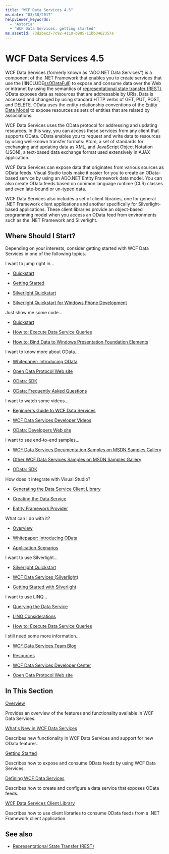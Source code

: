 ```yaml
---
title: "WCF Data Services 4.5"
ms.date: "03/30/2017"
helpviewer_keywords:
  - "Astoria"
  - "WCF Data Services, getting started"
ms.assetid: 73d2bec3-7c92-4110-b905-11bb0462357a
---
```

# WCF Data Services 4.5

WCF Data Services (formerly known as "ADO.NET Data Services") is a component of the .NET Framework that enables you to create services that use the [!INCLUDE[ssODataFull](../../../../includes/ssodatafull-md.md)] to expose and consume data over the Web or intranet by using the semantics of [representational state transfer (REST)](https://go.microsoft.com/fwlink/?LinkId=113919). OData exposes data as resources that are addressable by URIs. Data is accessed and changed by using standard HTTP verbs of GET, PUT, POST, and DELETE. OData uses the entity-relationship conventions of the [Entity Data Model](../../../../docs/framework/data/adonet/entity-data-model.md) to expose resources as sets of entities that are related by associations.

WCF Data Services uses the OData protocol for addressing and updating resources. In this way, you can access these services from any client that supports OData. OData enables you to request and write data to resources by using well-known transfer formats: Atom, a set of standards for exchanging and updating data as XML, and JavaScript Object Notation (JSON), a text-based data exchange format used extensively in AJAX application.

WCF Data Services can expose data that originates from various sources as OData feeds. Visual Studio tools make it easier for you to create an OData-based service by using an ADO.NET Entity Framework data model. You can also create OData feeds based on common language runtime (CLR) classes and even late-bound or un-typed data.

WCF Data Services also includes a set of client libraries, one for general .NET Framework client applications and another specifically for Silverlight-based applications. These client libraries provide an object-based programming model when you access an OData feed from environments such as the .NET Framework and Silverlight.

## Where Should I Start?

Depending on your interests, consider getting started with WCF Data Services in one of the following topics.

I want to jump right in...

-   [Quickstart](../../../../docs/framework/data/wcf/quickstart-wcf-data-services.md)

-   [Getting Started](../../../../docs/framework/data/wcf/getting-started-with-wcf-data-services.md)

-   [Silverlight Quickstart](https://go.microsoft.com/fwlink/?LinkID=192782)

-   [Silverlight Quickstart for Windows Phone Development](https://go.microsoft.com/fwlink/?LinkID=214535)

Just show me some code...

-   [Quickstart](../../../../docs/framework/data/wcf/quickstart-wcf-data-services.md)

-   [How to: Execute Data Service Queries](../../../../docs/framework/data/wcf/how-to-execute-data-service-queries-wcf-data-services.md)

-   [How to: Bind Data to Windows Presentation Foundation Elements](../../../../docs/framework/data/wcf/bind-data-to-wpf-elements-wcf-data-services.md)

I want to know more about OData...

 -   [Whitepaper: Introducing OData](https://go.microsoft.com/fwlink/?LinkId=220867)

-   [Open Data Protocol Web site](https://go.microsoft.com/fwlink/?LinkID=184554)

-   [OData: SDK](https://go.microsoft.com/fwlink/?LinkID=185248)

-   [OData: Frequently Asked Questions](https://go.microsoft.com/fwlink/?LinkId=185867)

I want to watch some videos...

-   [Beginner's Guide to WCF Data Services](https://go.microsoft.com/fwlink/?LinkId=220864)

-   [WCF Data Services Developer Videos](https://go.microsoft.com/fwlink/?LinkId=220861)

-   [OData: Developers Web site](https://go.microsoft.com/fwlink/?LinkId=185866)

I want to see end-to-end samples...

-   [WCF Data Services Documentation Samples on MSDN Samples Gallery](https://go.microsoft.com/fwlink/?LinkID=220865)

-   [Other WCF Data Services Samples on MSDN Samples Gallery](https://go.microsoft.com/fwlink/?LinkId=220866)

-   [OData: SDK](https://go.microsoft.com/fwlink/?LinkID=185248)

How does it integrate with Visual Studio?

-   [Generating the Data Service Client Library](../../../../docs/framework/data/wcf/generating-the-data-service-client-library-wcf-data-services.md)

-   [Creating the Data Service](../../../../docs/framework/data/wcf/creating-the-data-service.md)

-   [Entity Framework Provider](../../../../docs/framework/data/wcf/entity-framework-provider-wcf-data-services.md)

What can I do with it?

-   [Overview](../../../../docs/framework/data/wcf/wcf-data-services-overview.md)

-   [Whitepaper: Introducing OData](https://go.microsoft.com/fwlink/?LinkId=220867)

-   [Application Scenarios](../../../../docs/framework/data/wcf/application-scenarios-wcf-data-services.md)

I want to use Silverlight...

-   [Silverlight Quickstart](https://go.microsoft.com/fwlink/?LinkID=192782)

-   [WCF Data Services (Silverlight)](https://go.microsoft.com/fwlink/?LinkID=143149)

-   [Getting Started with Silverlight](https://go.microsoft.com/fwlink/?LinkId=148366)

I want to use LINQ...

-   [Querying the Data Service](../../../../docs/framework/data/wcf/querying-the-data-service-wcf-data-services.md)

-   [LINQ Considerations](../../../../docs/framework/data/wcf/linq-considerations-wcf-data-services.md)

-   [How to: Execute Data Service Queries](../../../../docs/framework/data/wcf/how-to-execute-data-service-queries-wcf-data-services.md)

I still need some more information...

-   [WCF Data Services Team Blog](https://go.microsoft.com/fwlink/?LinkID=150511)

-   [Resources](../../../../docs/framework/data/wcf/wcf-data-services-resources.md)

-   [WCF Data Services Developer Center](https://go.microsoft.com/fwlink/?LinkId=220868)

-   [Open Data Protocol Web site](https://go.microsoft.com/fwlink/?LinkID=184554)

## In This Section

 [Overview](../../../../docs/framework/data/wcf/wcf-data-services-overview.md)

 Provides an overview of the features and functionality available in WCF Data Services.

 [What's New in WCF Data Services](https://msdn.microsoft.com/library/cf22cad5-b8d9-472b-8d7c-b863b64eaae8)

 Describes new functionality in WCF Data Services and support for new OData features.

 [Getting Started](../../../../docs/framework/data/wcf/getting-started-with-wcf-data-services.md)

 Describes how to expose and consume OData feeds by using WCF Data Services.

 [Defining WCF Data Services](../../../../docs/framework/data/wcf/defining-wcf-data-services.md)

 Describes how to create and configure a data service that exposes OData feeds.

 [WCF Data Services Client Library](../../../../docs/framework/data/wcf/wcf-data-services-client-library.md)

 Describes how to use client libraries to consume OData feeds from a .NET Framework client application.

## See also

- [Representational State Transfer (REST)](https://go.microsoft.com/fwlink/?LinkId=113919)
